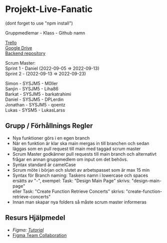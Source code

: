 # Projekt-Live-Fanatic
(dont forget to use "npm install")

Gruppmedlemar - Klass - Github namn

[Trello](https://trello.com/b/NoEzqQ3R/live-fanatic) <br>
[Google Drive](https://drive.google.com/drive/folders/18rmPzrKzYQlfpD0omCuNxm2K_i7DfESC) <br>
[Backend repository](https://github.com/WeeHorse/live-fanatic-backend)

Scrum Master: <br>
Sprint 1 - Daniel (2022-09-05 => 2022-09-13)<br>
Sprint 2 -  (2022-09-13 => 2022-09-23)<br>

Simon - SYSJM5 - M0ller <br>
Sanjin - SYSJM5 - Liha86 <br>
Barkat - SYSJM5 - barkatrahimi <br>
Daniel - SYSJM5 - DPLerdin <br>
Jonathan - SYSJM5 - qoentz <br>
Lukas - SYSM5 - LukasLarss <br>


## Grupp / Förhållnings Regler
* Nya funktioner görs i en egen branch
* När en funktion är klar ska main mergas in till branchen och sedan läggas som en pull request till main med taggad scrum master
* Scrum Master godkänner pull requests till main branch och alternativt frågar en annan gruppmedlem om input om det behövs.
* Syntax standard är camelCase
* Scrum möte i början och slutet av arbetspasset som är max 15 min
* Syntax för Branch naming: Taskens namn i lowercase och spaces ersätts av "-", exempel: Task: "Design Main Page" skrivs: "design-main-page" <br>
eller Task: "Create Function Retrieve Concerts" skrivs: "create-function-retrieve-concerts"
* Innan man skapar nya folders så måste scrum master informeras

## Resurs Hjälpmedel
* *Figma: [Tutorial](https://www.youtube.com/watch?v=PNJxeD29ZTg&list=PLXDU_eVOJTx55HFubfbTL3ellJjBM2QE2&index=1)* <br> 
* [Figma Team Collaboration](https://www.figma.com/team_invite/redeem/3VshYduTwGmw69g3NmFnWb)
